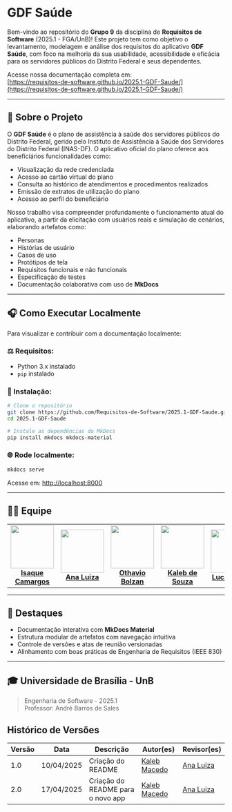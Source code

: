 # GDF Saúde

Bem-vindo ao repositório do **Grupo 9** da disciplina de **Requisitos de Software** (2025.1 - FGA/UnB)! Este projeto tem como objetivo o levantamento, modelagem e análise dos requisitos do aplicativo **GDF Saúde**, com foco na melhoria da sua usabilidade, acessibilidade e eficácia para os servidores públicos do Distrito Federal e seus dependentes.

Acesse nossa documentação completa em:  
[https://requisitos-de-software.github.io/2025.1-GDF-Saude/](https://requisitos-de-software.github.io/2025.1-GDF-Saude/)

---

## 📄 Sobre o Projeto

O **GDF Saúde** é o plano de assistência à saúde dos servidores públicos do Distrito Federal, gerido pelo Instituto de Assistência à Saúde dos Servidores do Distrito Federal (INAS-DF). O aplicativo oficial do plano oferece aos beneficiários funcionalidades como:

- Visualização da rede credenciada  
- Acesso ao cartão virtual do plano  
- Consulta ao histórico de atendimentos e procedimentos realizados  
- Emissão de extratos de utilização do plano  
- Acesso ao perfil do beneficiário  

Nosso trabalho visa compreender profundamente o funcionamento atual do aplicativo, a partir da elicitação com usuários reais e simulação de cenários, elaborando artefatos como:

- Personas  
- Histórias de usuário  
- Casos de uso  
- Protótipos de tela  
- Requisitos funcionais e não funcionais  
- Especificação de testes  
- Documentação colaborativa com uso de **MkDocs**

---

## 🎧 Como Executar Localmente

Para visualizar e contribuir com a documentação localmente:

### ⚖️ Requisitos:
- Python 3.x instalado  
- `pip` instalado

### 🔧 Instalação:

```bash
# Clone o repositório
git clone https://github.com/Requisitos-de-Software/2025.1-GDF-Saude.git
cd 2025.1-GDF-Saude

# Instale as dependências do MkDocs
pip install mkdocs mkdocs-material

```

### 🌐 Rode localmente:

```bash
mkdocs serve
```
Acesse em: [http://localhost:8000](http://localhost:8000)

---

## 👩‍💼 Equipe

<table align="center">
  <tr>
    <td align="center">
      <img src="https://avatars.githubusercontent.com/u/145882190?v=4" width=100><br>
            <b><a href="https://github.com/isaqzin">Isaque Camargos</a></b><br>
    </td>
    <td align="center">
      <img src="https://avatars.githubusercontent.com/u/138021508?v=4" width=100><br>
      <b><a href="https://github.com/Ana-Luiza-SC">Ana Luiza</a></b><br>
    </td>
    <td align="center">
      <img src="https://avatars.githubusercontent.com/u/149620306?v=4" width=100><br>
      <b><a href="https://github.com/bolzanMGB">Othavio Bolzan</a></b><br>
    </td>
    <td align="center">
      <img src="https://avatars.githubusercontent.com/u/163928510?v=4" width=100><br>
      <b><a href="https://github.com/kalebmacedo">Kaleb de Souza</a></b><br>
    </td>
    <td align="center">
      <img src="https://avatars.githubusercontent.com/u/155484556?v=4" width=100><br>
      <b><a href="https://github.com/LucasAlves71">Lucas Alves</a></b><br>
    </td>
    <td align="center">
      <img src="https://avatars.githubusercontent.com/u/107211702?v=4" width=100><br>
      <b><a href="https://github.com/matheusdealcantara">Matheus de Alcântara</a></b><br>
    </td>
    <td align="center">
      <img src="https://avatars.githubusercontent.com/u/100642769?v=4" width=100><br>
      <b><a href="https://github.com/redjsun">Yzabella Miranda</a></b><br>
    </td>
  </tr>
</table>

---

## 🌟 Destaques

- Documentação interativa com **MkDocs Material**
- Estrutura modular de artefatos com navegação intuitiva
- Controle de versões e atas de reunião versionadas
- Alinhamento com boas práticas de Engenharia de Requisitos (IEEE 830)

---

## 🎓 Universidade de Brasília - UnB
 
> Engenharia de Software - 2025.1  
> Professor: André Barros de Sales

## Histórico de Versões

| Versão | Data | Descrição | Autor(es) | Revisor(es) |
|--------|------|-----------|-----------|-------------|
| 1.0 | 10/04/2025 | Criação do README |  [Kaleb Macedo](https://github.com/kalebmacedo)  | [Ana Luiza](https://github.com/Ana-Luiza-SC) |
| 2.0 | 17/04/2025 | Criação do README para o novo app | [Kaleb Macedo](https://github.com/kalebmacedo) | [Ana Luiza](https://github.com/Ana-Luiza-SC) |